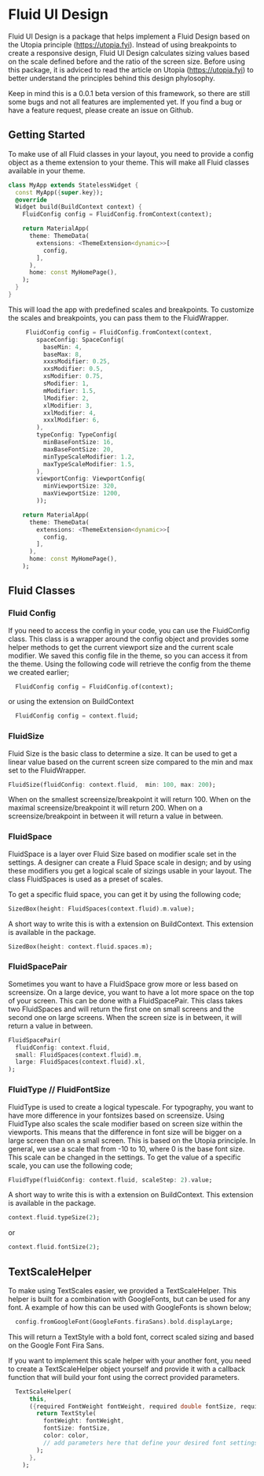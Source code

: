 # Fluid UI Design

Fluid UI Design is a package that helps implement a Fluid Design based on the Utopia principle (https://utopia.fyi). Instead of using breakpoints to create a responsive design, Fluid UI Design calculates sizing values based on the scale defined before and the ratio of the screen size.
Before using this package, it is adviced to read the article on Utopia (https://utopia.fyi) to better understand the principles behind this design phylosophy.

Keep in mind this is a 0.0.1 beta version of this framework, so there are still some bugs and not all features are implemented yet. If you find a bug or have a feature request, please create an issue on Github.

## Getting Started

To make use of all Fluid classes in your layout, you need to provide a config object as a theme extension to your theme. This will make all Fluid classes available in your theme.

```dart
class MyApp extends StatelessWidget {
  const MyApp({super.key});
  @override
  Widget build(BuildContext context) {
    FluidConfig config = FluidConfig.fromContext(context);

    return MaterialApp(
      theme: ThemeData(
        extensions: <ThemeExtension<dynamic>>[
          config,
        ],
      ),
      home: const MyHomePage(),
    );
  }
}
```

This will load the app with predefined scales and breakpoints. To customize the scales and breakpoints, you can pass them to the FluidWrapper.

```dart
     FluidConfig config = FluidConfig.fromContext(context,
        spaceConfig: SpaceConfig(
          baseMin: 4,
          baseMax: 8,
          xxxsModifier: 0.25,
          xxsModifier: 0.5,
          xsModifier: 0.75,
          sModifier: 1,
          mModifier: 1.5,
          lModifier: 2,
          xlModifier: 3,
          xxlModifier: 4,
          xxxlModifier: 6,
        ),
        typeConfig: TypeConfig(
          minBaseFontSize: 16,
          maxBaseFontSize: 20,
          minTypeScaleModifier: 1.2,
          maxTypeScaleModifier: 1.5,
        ),
        viewportConfig: ViewportConfig(
          minViewportSize: 320,
          maxViewportSize: 1200,
        ));

    return MaterialApp(
      theme: ThemeData(
        extensions: <ThemeExtension<dynamic>>[
          config,
        ],
      ),
      home: const MyHomePage(),
    );
```

## Fluid Classes
### Fluid Config

If you need to access the config in your code, you can use the FluidConfig class. This class is a wrapper around the config object and provides some helper methods to get the current viewport size and the current scale modifier.
We saved this config file in the theme, so you can access it from the theme. Using the following code will retrieve the config from the theme we created earlier;

```dart
  FluidConfig config = FluidConfig.of(context);
```

or using the extension on BuildContext

```dart
  FluidConfig config = context.fluid;
```

### FluidSize

Fluid Size is the basic class to determine a size. It can be used to get a linear value based on the current screen size compared to the min and max set to the FluidWrapper.

```dart
FluidSize(fluidConfig: context.fluid,  min: 100, max: 200);
```

When on the smallest screensize/breakpoint it will return 100. When on the maximal screensize/breakpoint it will return 200. When on a screensize/breakpoint in between it will return a value in between.

### FluidSpace
FluidSpace is a layer over Fluid Size based on modifier scale set in the settings. A designer can create a Fluid Space scale in design; and by using these modifiers you get a logical scale of sizings usable in your layout. The class FluidSpaces is used as a preset of scales. 

To get a specific fluid space, you can get it by using the following code;

```dart
SizedBox(height: FluidSpaces(context.fluid).m.value);
```

A short way to write this is with a extension on BuildContext. This extension is available in the package.

```dart
SizedBox(height: context.fluid.spaces.m);
```

### FluidSpacePair
Sometimes you want to have a FluidSpace grow more or less based on screensize. On a large device, you want to have a lot more space on the top of your screen. This can be done with a FluidSpacePair. This class takes two FluidSpaces and will return the first one on small screens and the second one on large screens. When the screen size is in between, it will return a value in between.

```dart
FluidSpacePair(
  fluidConfig: context.fluid,
  small: FluidSpaces(context.fluid).m,
  large: FluidSpaces(context.fluid).xl,
);
```


### FluidType // FluidFontSize
FluidType is used to create a logical typescale. For typography, you want to have more difference in your fontsizes based on screensize. Using FluidType also scales the scale modifier based on screen size within the viewports. This means that the difference in font size will be bigger on a large screen than on a small screen. This is based on the Utopia principle. In general, we use a scale that from -10 to 10, where 0 is the base font size. This scale can be changed in the settings. To get the value of a specific scale, you can use the following code;

```dart
FluidType(fluidConfig: context.fluid, scaleStep: 2).value;
```

A short way to write this is with a extension on BuildContext. This extension is available in the package.

```dart
context.fluid.typeSize(2);
```

or

```dart
context.fluid.fontSize(2);
```

## TextScaleHelper
To make using TextScales easier, we provided a TextScaleHelper. This helper is built for a combination with GoogleFonts, but can be used for any font. A example of how this can be used with GoogleFonts is shown below;

```dart
  config.fromGoogleFont(GoogleFonts.firaSans).bold.displayLarge;
```

This will return a TextStyle with a bold font, correct scaled sizing and based on the Google Font Fira Sans. 

If you want to implement this scale helper with your another font, you need to create a TextScaleHelper object yourself and provide it with a callback function that will build your font using the correct provided parameters.

```dart
  TextScaleHelper(
      this,
      ({required FontWeight fontWeight, required double fontSize, required Color color}) {
        return TextStyle(
          fontWeight: fontWeight,
          fontSize: fontSize,
          color: color,
          // add parameters here that define your desired font settings
        );
      },
    );
```